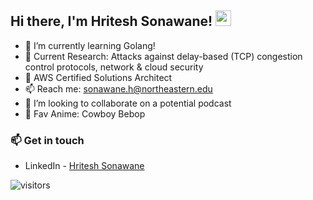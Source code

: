 ## Hi there, I'm Hritesh Sonawane! <img src="https://media.giphy.com/media/hvRJCLFzcasrR4ia7z/giphy.gif" width="25px">

- 🌱 I’m currently learning Golang!
- 🔖 Current Research: Attacks against delay-based (TCP) congestion control protocols, network & cloud security
- 🚀 AWS Certified Solutions Architect
- 📫 Reach me: sonawane.h@northeastern.edu <br>
- 👯 I’m looking to collaborate on a potential podcast
- 🤠 Fav Anime: Cowboy Bebop

### 📫 Get in touch
- LinkedIn - [Hritesh Sonawane](https://www.linkedin.com/in/hritesh-sonawane)

![visitors](https://visitor-badge.glitch.me/badge?page_id=hritesh-sonawane/hritesh-sonawane)
